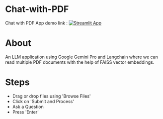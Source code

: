 # Chat-with-PDF
Chat with PDF App demo link :
[![Streamlit App](https://static.streamlit.io/badges/streamlit_badge_black_white.svg)](https://chat-with-pdf-7.streamlit.app/)

# About 
An LLM application using Google Gemini Pro and Langchain where we can read multiple PDF documents with the help of FAISS vector embeddings.

# Steps 
- Drag or drop files using 'Browse Files'
- Click on 'Submit and Process'
- Ask a Question
- Press 'Enter'
